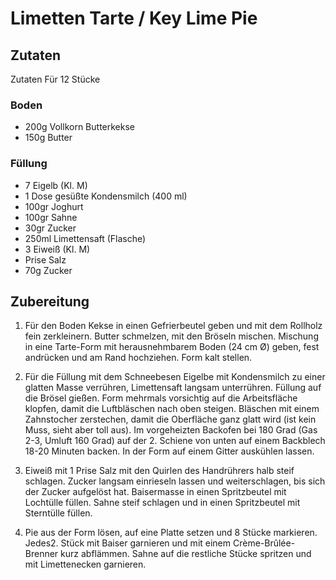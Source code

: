 # Limetten Tarte /  Key Lime Pie

## Zutaten

Zutaten Für 12 Stücke

### Boden
- 200g Vollkorn Butterkekse
- 150g Butter

### Füllung
- 7 Eigelb (Kl. M)
- 1 Dose gesüßte Kondensmilch (400 ml)
- 100gr Joghurt
- 100gr Sahne
- 30gr Zucker
- 250ml Limettensaft (Flasche)
- 3 Eiweiß (Kl. M)
- Prise Salz
- 70g Zucker

##  Zubereitung

1. Für den Boden Kekse in einen Gefrierbeutel geben und mit dem Rollholz fein zerkleinern. Butter schmelzen, mit den Bröseln mischen. Mischung in eine Tarte-Form mit herausnehmbarem Boden (24 cm Ø) geben, fest andrücken und am Rand hochziehen. Form kalt stellen.

1. Für die Füllung mit dem Schneebesen Eigelbe mit Kondensmilch zu einer glatten Masse verrühren, Limettensaft langsam unterrühren. Füllung auf die Brösel gießen. Form mehrmals vorsichtig auf die Arbeitsfläche klopfen, damit die Luftbläschen nach oben steigen. Bläschen mit einem Zahnstocher zerstechen, damit die Oberfläche ganz glatt wird (ist kein Muss, sieht aber toll aus). Im vorgeheizten Backofen bei 180 Grad (Gas 2-3, Umluft 160 Grad) auf der 2. Schiene von unten auf einem Backblech 18-20 Minuten backen. In der Form auf einem Gitter auskühlen lassen.

1. Eiweiß mit 1 Prise Salz mit den Quirlen des Handrührers halb steif schlagen. Zucker langsam einrieseln lassen und weiterschlagen, bis sich der Zucker aufgelöst hat. Baisermasse in einen Spritzbeutel mit Lochtülle füllen. Sahne steif schlagen und in einen Spritzbeutel mit Sterntülle füllen.

1. Pie aus der Form lösen, auf eine Platte setzen und 8 Stücke markieren. Jedes2. Stück mit Baiser garnieren und mit einem Crème-Brûlée-Brenner kurz abflämmen. Sahne auf die restliche Stücke spritzen und mit Limettenecken garnieren.
